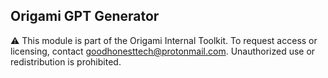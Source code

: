 ## Origami GPT Generator

⚠️ This module is part of the Origami Internal Toolkit.
To request access or licensing, contact goodhonesttech@protonmail.com.
Unauthorized use or redistribution is prohibited.
